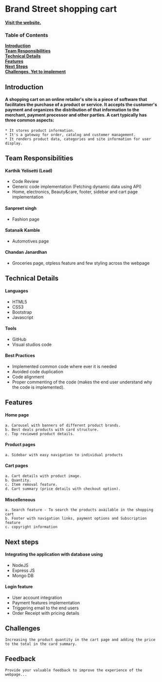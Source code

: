 # Brand Street shopping cart
[**Visit the website.**](https://brandstreet.netlify.app/index.html)<br>

### Table of Contents
**[Introduction](#introduction)**<br>
**[Team Responsibilities](#team-responsibilities)**<br>
**[Technical Details](#technical-details)**<br>
**[Features](#features)**<br>
**[Next Steps](#next-steps)**<br>
**[Challenges, Yet to implement](#challenges)**<br>

## Introduction
  #### A shopping cart on an online retailer's site is a piece of software that facilitates the purchase of a product or service. It accepts the customer's payment and organizes the distribution of that information to the merchant, payment processor and other parties. A cart typically has three common aspects:
    * It stores product information.
    * It's a gateway for order, catalog and customer management.
    * It renders product data, categories and site information for user display.

## Team Responsibilities
  #### Karthik Yelisetti (Lead)
  * Code Review
  * Generic code implementation (Fetching dynamic data using API)
  * Home, electronics, Beauty&care, footer, sidebar and cart page implementation
  #### Sanpreet singh
  * Fashion page
  #### Satanaik Kamble
  * Automotives page
  #### Chandan Janardhan
  * Groceries page, otpless feature and few styling across the webpage

## Technical Details
  #### Languages
  * HTML5
  * CSS3
  * Bootstrap
  * Javascript
  #### Tools
  * GitHub
  * Visual studios code
  #### Best Practices
  * Implemented common code where ever it is needed
  * Avoided code duplication
  * Code alignment
  * Proper commenting of the code (makes the end user understand why the code is implemented).
    
## Features
  #### Home page
    a. Carousel with banners of different product brands.
    b. Best deals products with card structure.
    c. Top reviewed product details.
  #### Product pages
    a. Sidebar with easy navigation to individual products
  #### Cart pages
    a. Cart details with product image.
    b. Quantity.
    c. Item removal feature.
    d. Cart summary (price details with checkout option).
  #### Miscelleneous
    a. Search feature - To search the products available in the shopping cart
    b. Footer with navigation links, payment options and Subscription feature
    c. copyright information

## Next steps
  #### Integrating the application with database using
  * NodeJS
  * Express JS
  * Mongo DB
  #### Login feature
  * User account integration
  * Payment features implementation
  * Triggering email to the end users
  * Order Receipt with pricing details

## Challenges
    Increasing the product quantity in the cart page and adding the price to the total in the card summary.

## Feedback
    Provide your valuable feedback to improve the experience of the webpage...
  
